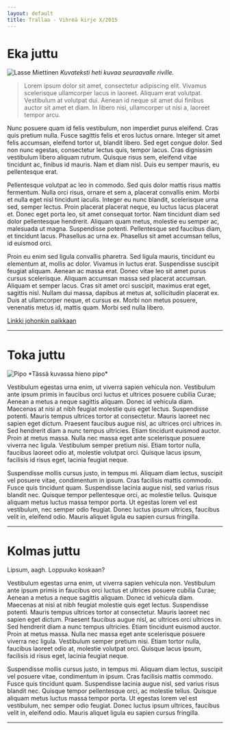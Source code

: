 ```yaml
---
layout: default
title: Trallaa - Vihreä kirje X/2015
---
```


# Eka juttu
![Lasse Miettinen](../../../images/lasse.jpg)
*Kuvateksti heti kuvaa seuraavalle riville.*

> Lorem ipsum dolor sit amet, consectetur adipiscing elit. Vivamus scelerisque ullamcorper lacus in laoreet. Aliquam erat volutpat. Vestibulum at volutpat dui. Aenean id neque sit amet dui finibus auctor sit amet et diam. In libero nisi, ullamcorper ut nisi a, laoreet tempor arcu. 

Nunc posuere quam id felis vestibulum, non imperdiet purus eleifend. Cras quis pretium nulla. Fusce sagittis felis et eros luctus ornare. Integer sit amet felis accumsan, eleifend tortor ut, blandit libero. Sed eget congue dolor. Sed non nunc egestas, consectetur lectus quis, tempor lacus. Cras dignissim vestibulum libero aliquam rutrum. Quisque risus sem, eleifend vitae tincidunt ac, finibus id mauris. Nam et diam nisl. Duis eu semper mauris, eu pellentesque erat.

Pellentesque volutpat ac leo in commodo. Sed quis dolor mattis risus mattis fermentum. Nulla orci risus, ornare et sem a, placerat convallis enim. Morbi et nulla eget nisl tincidunt iaculis. Integer eu nunc blandit, scelerisque urna sed, semper lectus. Proin placerat placerat neque, eu luctus lacus placerat et. Donec eget porta leo, sit amet consequat tortor. Nam tincidunt diam sed dolor pellentesque hendrerit. Aliquam quam metus, molestie eu semper ac, malesuada ut magna. Suspendisse potenti. Pellentesque sed faucibus diam, et tincidunt lacus. Phasellus ac urna ex. Phasellus sit amet accumsan tellus, id euismod orci.

Proin eu enim sed ligula convallis pharetra. Sed ligula mauris, tincidunt eu elementum at, mollis ac dolor. Vivamus in luctus erat. Suspendisse suscipit feugiat aliquam. Aenean ac massa erat. Donec vitae leo sit amet purus cursus scelerisque. Aliquam accumsan massa sed placerat accumsan. Aliquam et semper lacus. Cras sit amet orci suscipit, maximus erat eget, sagittis nisl. Nullam dui massa, dapibus at metus at, sollicitudin placerat ex. Duis at ullamcorper neque, et cursus ex. Morbi non metus posuere, venenatis metus id, mattis quam. Morbi sed nulla libero.

[Linkki johonkin paikkaan](https://www.google.fi/)

-------------------------------------------------------------------------

# Toka juttu
<img src="../../../images/pipo.jpg" alt="Pipo" class="small left"/>
*Tässä kuvassa hieno pipo*


Vestibulum egestas urna enim, ut viverra sapien vehicula non. Vestibulum ante ipsum primis in faucibus orci luctus et ultrices posuere cubilia Curae; Aenean a metus a neque sagittis aliquam. Donec id vehicula diam. Maecenas at nisi at nibh feugiat molestie quis eget lectus. Suspendisse potenti. Mauris tempus ultrices tortor at consectetur. Mauris laoreet nec sapien eget dictum. Praesent faucibus augue nisl, ac ultrices orci ultrices in. Sed hendrerit diam a nunc tempus ultricies. Etiam tincidunt euismod auctor. Proin at metus massa. Nulla nec massa eget ante scelerisque posuere viverra nec ligula. Vestibulum semper pretium nisi. Etiam tortor nulla, faucibus laoreet odio at, molestie volutpat orci. Quisque lacus ipsum, facilisis id risus eget, lacinia feugiat neque.

Suspendisse mollis cursus justo, in tempus mi. Aliquam diam lectus, suscipit vel posuere vitae, condimentum in ipsum. Cras facilisis mattis commodo. Fusce quis tincidunt quam. Suspendisse lacinia augue nisl, sed varius risus blandit nec. Quisque tempor pellentesque orci, ac molestie tellus. Quisque aliquam metus luctus massa tempor porta. Ut egestas lorem vel est vestibulum, nec semper odio feugiat. Donec luctus ipsum ultrices, faucibus velit in, eleifend odio. Mauris aliquet ligula eu sapien cursus fringilla.

-------------------------------------------------------------------------


# Kolmas juttu
Lipsum, aagh. Loppuuko koskaan?


Vestibulum egestas urna enim, ut viverra sapien vehicula non. Vestibulum ante ipsum primis in faucibus orci luctus et ultrices posuere cubilia Curae; Aenean a metus a neque sagittis aliquam. Donec id vehicula diam. Maecenas at nisi at nibh feugiat molestie quis eget lectus. Suspendisse potenti. Mauris tempus ultrices tortor at consectetur. Mauris laoreet nec sapien eget dictum. Praesent faucibus augue nisl, ac ultrices orci ultrices in. Sed hendrerit diam a nunc tempus ultricies. Etiam tincidunt euismod auctor. Proin at metus massa. Nulla nec massa eget ante scelerisque posuere viverra nec ligula. Vestibulum semper pretium nisi. Etiam tortor nulla, faucibus laoreet odio at, molestie volutpat orci. Quisque lacus ipsum, facilisis id risus eget, lacinia feugiat neque.

Suspendisse mollis cursus justo, in tempus mi. Aliquam diam lectus, suscipit vel posuere vitae, condimentum in ipsum. Cras facilisis mattis commodo. Fusce quis tincidunt quam. Suspendisse lacinia augue nisl, sed varius risus blandit nec. Quisque tempor pellentesque orci, ac molestie tellus. Quisque aliquam metus luctus massa tempor porta. Ut egestas lorem vel est vestibulum, nec semper odio feugiat. Donec luctus ipsum ultrices, faucibus velit in, eleifend odio. Mauris aliquet ligula eu sapien cursus fringilla.

-------------------------------------------------------------------------
